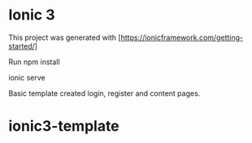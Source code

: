 # Ionic 3

This project was generated with [https://ionicframework.com/getting-started/]

Run npm install

ionic serve


Basic template created login, register and content pages.


# ionic3-template

